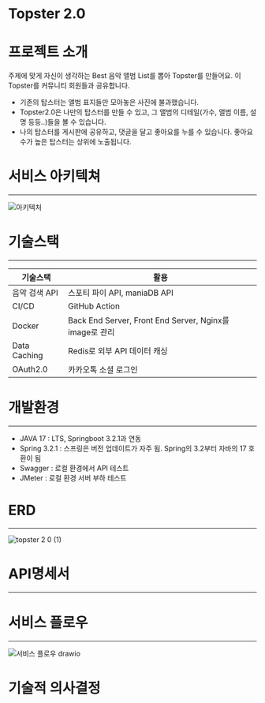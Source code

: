 # Topster 2.0

# 프로젝트 소개

주제에 맞게 자신이 생각하는 Best 음악 앨범 List를 뽑아 Topster를 만들어요. 이 Topster를 커뮤니티 회원들과 공유합니다.

- 기존의 탑스터는 앨범 표지들만 모아놓은 사진에 불과했습니다.
- Topster2.0은 나만의 탑스터를 만들 수 있고, 그 앨범의 디테일(가수, 앨범 이름, 설명 등등..)들을 볼 수 있습니다.
- 나의 탑스터를 게시판에 공유하고, 댓글을 달고 좋아요를 누를 수 있습니다. 좋아요 수가 높은 탑스터는 상위에 노출됩니다.

# 서비스 아키텍쳐

---
![아키텍처](https://github.com/GyungKu/topster2.0/assets/148296128/055ae083-d157-47a2-8a55-b6e40a4f61e0)



# 기술스택

---

| 기술스택 | 활용 |
| --- | --- |
| 음악 검색 API | 스포티 파이 API, maniaDB API |
| CI/CD | GitHub Action |
| Docker | Back End Server, Front End Server, Nginx를 image로 관리 |
| Data Caching | Redis로 외부 API 데이터 캐싱 |
| OAuth2.0 | 카카오톡 소셜 로그인 |

# 개발환경

---

- JAVA 17 : LTS, Springboot 3.2.1과 연동
- Spring 3.2.1 : 스프링은 버전 업데이트가 자주 됨. Spring의 3.2부터 자바의 17 호환이 됨
- Swagger : 로컬 환경에서 API 테스트
- JMeter : 로컬 환경 서버 부하 테스트

# ERD

---
![topster 2 0 (1)](https://github.com/GyungKu/topster2.0/assets/148296128/7510869f-7756-4e50-822e-eddfa1487f86)

# API명세서

---

# 서비스 플로우

---
![서비스 플로우 drawio](https://github.com/GyungKu/topster2.0/assets/148296128/7e357fe2-3819-4ec1-8158-0fc16718b00f)


# 기술적 의사결정
